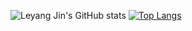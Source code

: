 ![Leyang Jin's GitHub stats](https://github-readme-stats.vercel.app/api?username=leyangjin&count_private=true&show_icons=true&theme=gruvbox_light&hide=stars)
[![Top Langs](https://github-readme-stats.vercel.app/api/top-langs/?username=leyangjin)](https://github.com/leyangjin/github-readme-stats)
